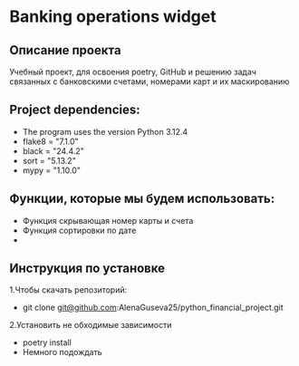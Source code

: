 # Banking operations widget
## Описание проекта
Учебный проект, для освоения poetry, GitHub и решению задач связанных с банковскими счетами, 
номерами карт и их маскированию
## Project dependencies:
* The program uses the version Python 3.12.4
* flake8 = "7.1.0"
* black = "24.4.2"
* sort = "5.13.2"
* mypy = "1.10.0"
## Функции, которые мы будем использовать:
* Функция скрывающая номер карты и счета
* Функция сортировки по дате
* 
## Инструкция по установке
1.Чтобы скачать репозиторий:
* git clone git@github.com:AlenaGuseva25/python_financial_project.git

2.Установить не обходимые зависимости
* poetry install
* Немного подождать
